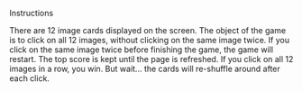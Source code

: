 Instructions



There are 12 image cards displayed on the screen.
The object of the game is to click on all 12 images, without clicking on the same image twice.
If you click on the same image twice before finishing the game, the game will restart.
The top score is kept until the page is refreshed.
If you click on all 12 images in a row, you win.
But wait... the cards will re-shuffle around after each click.

